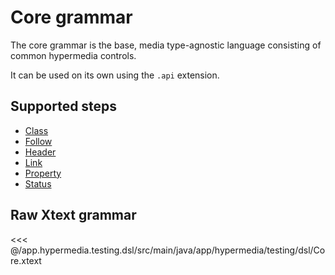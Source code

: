 # Core grammar

The core grammar is the base, media type-agnostic language consisting of
common hypermedia controls.

It can be used on its own using the `.api` extension.

## Supported steps

* [Class](./class)
* [Follow](./follow)
* [Header](./header)
* [Link](./link)
* [Property](./property)
* [Status](./status)

## Raw Xtext grammar

<<< @/app.hypermedia.testing.dsl/src/main/java/app/hypermedia/testing/dsl/Core.xtext
